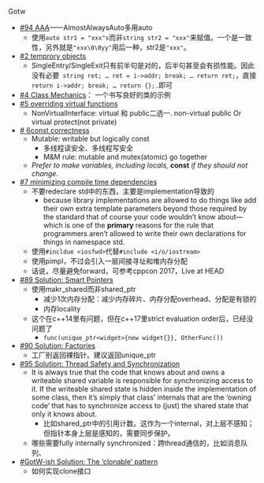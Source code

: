 

Gotw

* [#94 AAA](https://herbsutter.com/2013/08/12/gotw-94-solution-aaa-style-almost-always-auto/)——AlmostAlwaysAuto多用auto
  * 使用`auto str1 = "xxx"s`而非`string str2 = "xxx"`来赋值。一个是一致性，另外就是`"xxx\0\0yy"`用后一种，str2是`"xxx"`。
* [#2 temprory objects](https://herbsutter.com/2013/05/13/gotw-2-solution-temporary-objects/)
  * SingleEntry/SingleExit只有前半句是对的，后半句甚至会有损性能。因此没有必要` string ret; … ret = i->addr; break; … return ret;`，直接` return i->addr; break; … return {};.`即可
* [#4 Class Mechanics](https://herbsutter.com/2013/05/20/gotw-4-class-mechanics/)： 一个书写良好的类的示例
* [#5 overriding virtual functions](https://herbsutter.com/2013/05/22/gotw-5-solution-overriding-virtual-functions/)
  * NonVirtualInterface: virtual 和 public二选一. non-virtual public Or virtual protect(not private)
* [# 6const correctness](https://herbsutter.com/2013/05/24/gotw-6a-const-correctness-part-1-3/)
  * Mutable: writable but logically const
    * 多线程读安全、多线程写安全
    * M&M rule: mutable and mutex(atomic) go together
  * *Prefer to make variables, including locals,* **const** *if they should not change.*
* [#7 minimizing compile time dependencies](https://herbsutter.com/2013/08/19/gotw-7a-solution-minimizing-compile-time-dependencies-part-1/)
  * 不要redeclare std中的东西，主要是implementation导致的
    * because library implementations are allowed to do things like add their own extra template parameters beyond those required by the standard that of course your code wouldn’t know about—which is one of the **primary** reasons for the rule that programmers aren’t allowed to write their own declarations for things in namespace std.
  * 使用`#incldue <iosfwd>`代替`#include <i/o/iostream>`
  * 使用pimpl，不过会引入一层间接寻址和堆内存分配
  * 话说，尽量避免forward，可参考cppcon 2017，Live at HEAD
* [#89 Solution: Smart Pointers](https://herbsutter.com/2013/05/29/gotw-89-solution-smart-pointers/)
  * 使用makr_shared而非shared_ptr
    * 减少1次内存分配：减少内存碎片、内存分配overhead、分配是有锁的
    * 内存locality
  * 这个在c++14里有问题，但在c++17里strict evaluation order后，已经没问题了
    * `func(unique_ptr<widget>{new widget{}}, OtherFunc())`
* [#90 Solution: Factories](https://herbsutter.com/2013/05/30/gotw-90-solution-factories/)
  * 工厂别返回裸指针。建议返回unique_ptr
* [#95 Solution: Thread Safety and Synchronization](https://herbsutter.com/2014/01/13/gotw-95-solution-thread-safety-and-synchronization/)
  * It is always true that the code that knows about and owns a writeable shared variable is responsible for synchronizing access to it. If the writeable shared state is hidden inside the implementation of some class, then it’s simply that class’ internals that are the ‘owning code’ that has to synchronize access to (just) the shared state that only it knows about.
    * 比如shared_ptr中的引用计数。这作为一个internal，对上层不感知；但指针本身上层是感知的，需要同步保护。
  * 哪些需要fully internally synchronized：跨thread通信的，比如消息队列、
* [#GotW-ish Solution: The ‘clonable’ pattern](https://herbsutter.com/2019/10/03/gotw-ish-solution-the-clonable-pattern/)
  * 如何实现clone接口
